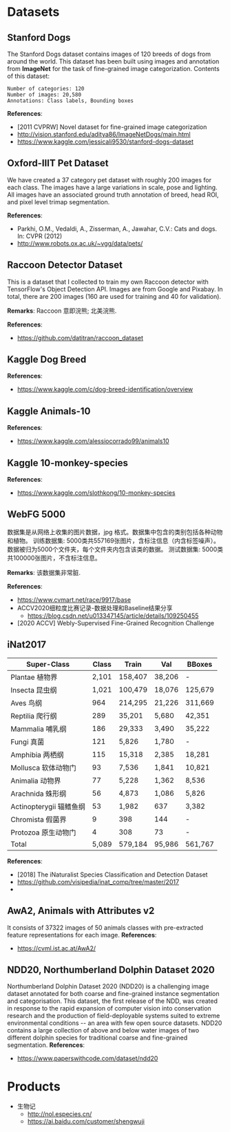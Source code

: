 # Datasets

## Stanford Dogs
The Stanford Dogs dataset contains images of 120 breeds of dogs from around the world. This dataset has been built using images and annotation from **ImageNet** for the task of fine-grained image categorization. Contents of this dataset:

    Number of categories: 120
    Number of images: 20,580
    Annotations: Class labels, Bounding boxes

**References**:
- [2011 CVPRW] Novel dataset for fine-grained image categorization
- http://vision.stanford.edu/aditya86/ImageNetDogs/main.html
- https://www.kaggle.com/jessicali9530/stanford-dogs-dataset


## Oxford-IIIT Pet Dataset
We have created a 37 category pet dataset with roughly 200 images for each class. The images have a large variations in scale, pose and lighting. All images have an associated ground truth annotation of breed, head ROI, and pixel level trimap segmentation.

**References**:
- Parkhi, O.M., Vedaldi, A., Zisserman, A., Jawahar, C.V.: Cats and dogs. In: CVPR (2012)
- http://www.robots.ox.ac.uk/~vgg/data/pets/


## Raccoon Detector Dataset
This is a dataset that I collected to train my own Raccoon detector with TensorFlow's Object Detection API. Images are from Google and Pixabay. In total, there are 200 images (160 are used for training and 40 for validation).

**Remarks**: Raccoon 意即浣熊; 北美浣熊.

**References**:
- https://github.com/datitran/raccoon_dataset


## Kaggle Dog Breed
**References**:
- https://www.kaggle.com/c/dog-breed-identification/overview


## Kaggle Animals-10
**References**:
- https://www.kaggle.com/alessiocorrado99/animals10


## Kaggle 10-monkey-species
**References**:
- https://www.kaggle.com/slothkong/10-monkey-species


## WebFG 5000
数据集是从网络上收集的图片数据，jpg 格式。数据集中包含的类别包括各种动物和植物。
训练数据集: 5000类共557169张图片，含标注信息（内含标签噪声）。数据被归为5000个文件夹，每个文件夹内包含该类的数据。
测试数据集: 5000类共100000张图片，不含标注信息。

**Remarks**:
该数据集非常脏.

**References**:
- https://www.cvmart.net/race/9917/base
- ACCV2020细粒度比赛记录-数据处理和Baseline结果分享
    - https://blog.csdn.net/u013347145/article/details/109250455
- [2020 ACCV] Webly-Supervised Fine-Grained Recognition Challenge


## iNat2017
Super-Class             | Class | Train   | Val    | BBoxes
------------------------|-------|---------|--------|--------
Plantae 植物界          | 2,101 | 158,407 | 38,206 | -
Insecta 昆虫纲          | 1,021 | 100,479 | 18,076 | 125,679
Aves 鸟纲               |   964 | 214,295 | 21,226 | 311,669
Reptilia 爬行纲         |   289 |  35,201 |  5,680 |  42,351
Mammalia 哺乳纲         |   186 |  29,333 |  3,490 |  35,222
Fungi 真菌              |   121 |   5,826 |  1,780 | -
Amphibia 两栖纲         |   115 |  15,318 |  2,385 |  18,281
Mollusca 软体动物门     |    93 |   7,536 |  1,841 |  10,821
Animalia 动物界         |    77 |   5,228 |  1,362 |   8,536
Arachnida 蛛形纲        |    56 |   4,873 |  1,086 |   5,826
Actinopterygii 辐鳍鱼纲 |    53 |   1,982 |    637 |   3,382
Chromista 假菌界        |     9 |     398 |    144 | -
Protozoa 原生动物门     |     4 |     308 |     73 | -
Total                   | 5,089 | 579,184 | 95,986 | 561,767

**References**:
- [2018] The iNaturalist Species Classification and Detection Dataset
- https://github.com/visipedia/inat_comp/tree/master/2017
- 

## AwA2, Animals with Attributes v2
It consists of 37322 images of 50 animals classes with pre-extracted feature representations for each image. 
**References**:
- https://cvml.ist.ac.at/AwA2/


## NDD20, Northumberland Dolphin Dataset 2020
Northumberland Dolphin Dataset 2020 (NDD20) is a challenging image dataset annotated for both coarse and fine-grained instance segmentation and categorisation. This dataset, the first release of the NDD, was created in response to the rapid expansion of computer vision into conservation research and the production of field-deployable systems suited to extreme environmental conditions -- an area with few open source datasets. NDD20 contains a large collection of above and below water images of two different dolphin species for traditional coarse and fine-grained segmentation.
**References**:
- https://www.paperswithcode.com/dataset/ndd20


# Products
- 生物记
    - http://nol.especies.cn/
    - https://ai.baidu.com/customer/shengwuji
    
    